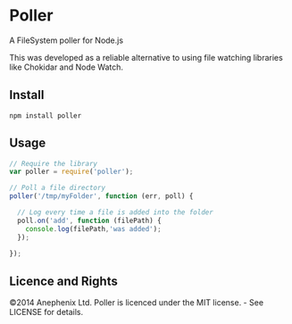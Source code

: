 Poller
======

A FileSystem poller for Node.js

This was developed as a reliable alternative to using file watching libraries like Chokidar and Node Watch. 

Install
---

    npm install poller

Usage
---

```javascript
// Require the library
var poller = require('poller');

// Poll a file directory
poller('/tmp/myFolder', function (err, poll) {

  // Log every time a file is added into the folder
  poll.on('add', function (filePath) {
    console.log(filePath,'was added');
  });

});
```

Licence and Rights
---

&copy;2014 Anephenix Ltd. Poller is licenced under the MIT license. - See LICENSE for details.
